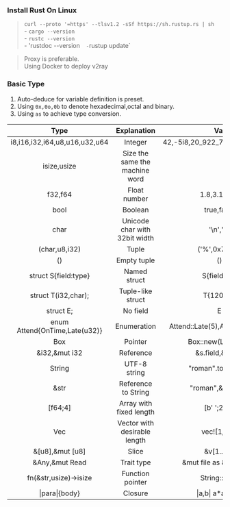 ### Install Rust On Linux  
> `curl --proto '=https' --tlsv1.2 -sSf https://sh.rustup.rs | sh`  
    - `cargo --version`  
    - `rustc --version`  
    - 'rustdoc --version`  
    - `rustup update`  

> Proxy is preferable.  
> Using Docker to deploy v2ray  

### Basic Type  
1. Auto-deduce for variable definition is preset.  
2. Using `0x,0o,0b` to denote hexadecimal,octal and binary. 
3. Using `as` to achieve type conversion.  


|Type|Explanation|Val|  
|:--:|:--:|:--:|  
|i8,i16,i32,i64,u8,u16,u32,u64|Integer|42,-5i8,20_922_789_888u64,b'*'|  
|isize,usize|Size the same the machine word||
|f32,f64|Float number|1.8,3.14f32|  
|bool|Boolean|true,false|  
|char|Unicode char with 32bit width|'\n','*'|  
|(char,u8,i32)|Tuple|('%',0x7f,-1)|  
|()|Empty tuple|()|  
|struct S{field:type}|Named struct|S{field:89}|
|struct T(i32,char);|Tuple-like struct|T{120,'x'}|  
|struct E;|No field|E|  
|enum Attend{OnTime,Late(u32)}|Enumeration|Attend::Late(5),Attend::OnTime|  
|Box<Attend>|Pointer|Box::new(Late(15))|  
|&i32,&mut i32|Reference|&s.field,&mut v|  
|String|UTF-8 string|"roman".to_string()|  
|&str|Reference to String|"roman",&s[0..12]|  
|[f64;4]|Array with fixed length|[b' ';256]|  
|Vec<f64>|Vector with desirable length|vec![1,2,3]|  
|&[u8],&mut [u8]|Slice|&v[1..12]|
|&Any,&mut Read|Trait type|&mut file as &mut Read|  
|fn(&str,usize)->isize|Function pointer|String::from|  
|\|para\|{body}|Closure|\|a,b\| a\*a+b\*b|

###
